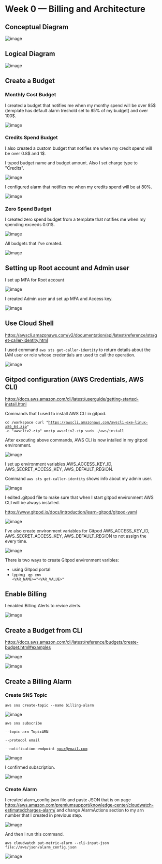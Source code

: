# Week 0 — Billing and Architecture

## Conceptual Diagram

![image](https://user-images.githubusercontent.com/96197101/219812850-a0025123-3fcc-4fbb-8591-33e1d5280c1b.png)


## Logical Diagram

![image](https://user-images.githubusercontent.com/96197101/219813239-d4b6d833-ada2-4f24-ac80-3e09f59f46f6.png)

## Create a Budget

### Monthly Cost Budget 

I created a budget that notifies me when my monthy spend will be over 85$ (template has default alarm treshold set to 85% of my budget) and over 100$. 

![image](https://user-images.githubusercontent.com/96197101/219852691-a4239606-7afd-47ee-aec9-9b0f2332c68a.png)

### Credits Spend Budget

I also created a custom budget that notifies me when my credit spend will be over 0.8$ and 1$.

I typed budget name and budget amount. Also I set charge type to "Credits".

![image](https://user-images.githubusercontent.com/96197101/219853007-b19d4018-c94d-40a1-8cbd-ab65123d65fd.png)

I configured alarm that notifies me when my credits spend will be at 80%.

![image](https://user-images.githubusercontent.com/96197101/219853078-6ddb9b51-b8f6-4f80-9aed-50f06cbfe002.png)


### Zero Spend Budget

I created zero spend budget from a template that notifies me when my spending exceeds 0.01$.

![image](https://user-images.githubusercontent.com/96197101/219853776-002a1e37-9720-4cc2-8234-1f5b13bf36d9.png)


All budgets that I've created.

![image](https://user-images.githubusercontent.com/96197101/219853880-8f1113f9-cab7-46a6-b14c-25e310081942.png)

## Setting up Root account and Admin user

I set up MFA for Root account

![image](https://user-images.githubusercontent.com/96197101/219855018-9ca8a4ca-15b0-4099-b8b8-7261a7b48ad5.png)

I created Admin user and set up MFA and Access key.

![image](https://user-images.githubusercontent.com/96197101/219856443-5e4db848-e470-4b4d-896f-be53576d1690.png)


## Use Cloud Shell

https://awscli.amazonaws.com/v2/documentation/api/latest/reference/sts/get-caller-identity.html

I used command <code>aws sts get-caller-identity</code> to return details about the IAM user or role whose credentials are used to call the operation. 

![image](https://user-images.githubusercontent.com/96197101/219856557-2805bfc6-0fc0-4b6e-bc9d-39e91b24aaa9.png)


## Gitpod configuration (AWS Credentials, AWS CLI)

https://docs.aws.amazon.com/cli/latest/userguide/getting-started-install.html

Commands that I used to install AWS CLI in gitpod.

<code>cd /workspace
  curl "https://awscli.amazonaws.com/awscli-exe-linux-x86_64.zip" -o "awscliv2.zip"
  unzip awscliv2.zip
  sudo ./aws/install
</code>


After executing above commands, AWS CLI is now intalled in my gitpod environment.

![image](https://user-images.githubusercontent.com/96197101/219857307-ad015e4f-1565-4fc0-80f2-94bd63563a12.png)

I set up environment variables AWS_ACCESS_KEY_ID, AWS_SECRET_ACCESS_KEY, AWS_DEFAULT_REGION. 

Command <code>aws sts get-caller-identity</code> shows info about my admin user.

![image](https://user-images.githubusercontent.com/96197101/219857638-7d0fb529-7f12-42e9-807f-83397329f410.png)

I edited .gitpod file to make sure that when I start gitpod environment AWS CLI will be always installed. 

https://www.gitpod.io/docs/introduction/learn-gitpod/gitpod-yaml

![image](https://user-images.githubusercontent.com/96197101/219858134-9b3c37e2-0b95-4bf8-ab18-a6f365aa57b7.png)

I've also create environment variables for Gitpod AWS_ACCESS_KEY_ID, AWS_SECRET_ACCESS_KEY, AWS_DEFAULT_REGION to not assign the every time.

![image](https://user-images.githubusercontent.com/96197101/219863852-b03c0ffb-eaf5-4b08-ae99-4126316005ab.png)

There is two ways to create Gitpod environment varibles: 
  - using Gitpod portal
  - typing <code> gp env <VAR_NAME>="<VAR_VALUE>"</code>

  
 ## Enable Billing
  
  I enabled Billing Alerts to revice alerts.
  
  ![image](https://user-images.githubusercontent.com/96197101/219864585-003044b9-3061-46f6-8b0d-5842ae4b8f54.png)

 ## Create a Budget from CLI
  
  https://docs.aws.amazon.com/cli/latest/reference/budgets/create-budget.html#examples
  
  ![image](https://user-images.githubusercontent.com/96197101/219865265-fd1c646f-4f1a-4c54-ae45-b0b5d130304e.png)

  ![image](https://user-images.githubusercontent.com/96197101/219865302-62f17aad-1eef-4e6d-a38d-a32e6e868be9.png)

 ## Create a Billing Alarm
  
 ### Create SNS Topic
  
  <code>aws sns create-topic --name billing-alarm</code>
  
  ![image](https://user-images.githubusercontent.com/96197101/219865471-19d1600b-7897-44d3-b163-8c6aca056e6d.png)

  <code>aws sns subscribe \
    --topic-arn TopicARN \
    --protocol email \
    --notification-endpoint your@email.com</code>
  
  ![image](https://user-images.githubusercontent.com/96197101/219865500-c18c5ee6-b01d-4441-86f3-84fdab33a8ea.png)
  
  I confirmed subscription.
  
  ![image](https://user-images.githubusercontent.com/96197101/219865562-c50c2c29-1782-4c9d-9d96-acfdc2a09e26.png)
  
  ### Create Alarm
  
  I created alarm_config.json file and paste JSON that is on page https://aws.amazon.com/premiumsupport/knowledge-center/cloudwatch-estimatedcharges-alarm/ and change AlarmActions section to my arn number that I created in previous step. 
  
  ![image](https://user-images.githubusercontent.com/96197101/219865849-87e62f3c-6432-4ff6-9c82-2eae02eec519.png)

  And then I run this command.
  
  <code>aws cloudwatch put-metric-alarm --cli-input-json file://aws/json/alarm_config.json</code>
  
  ![image](https://user-images.githubusercontent.com/96197101/219866006-4788a286-3fac-4049-ae04-706c3ca7b11b.png)
  
 

  

